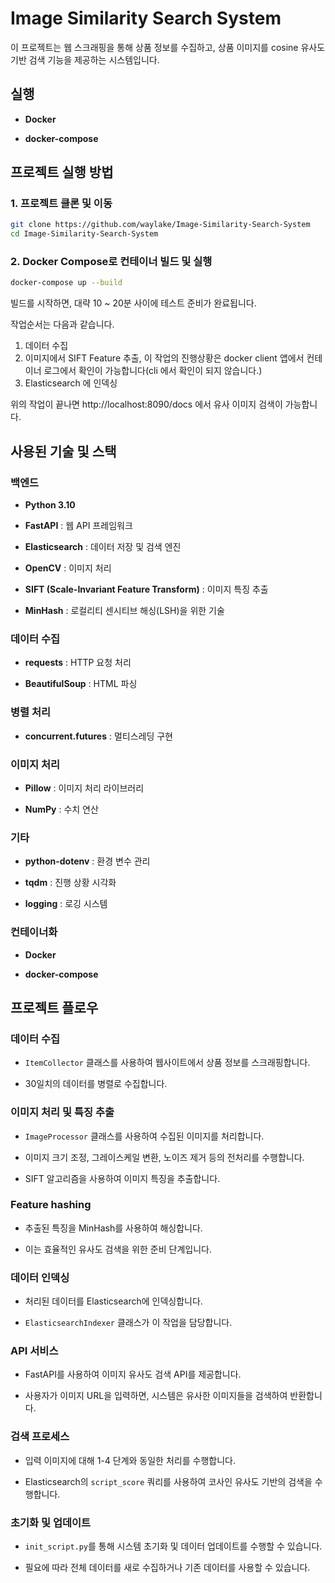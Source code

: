 # Image Similarity Search System

이 프로젝트는 웹 스크래핑을 통해 상품 정보를 수집하고, 상품 이미지를 cosine 유사도기반 검색 기능을 제공하는 시스템입니다.

## 실행
- **Docker**
 
- **docker-compose**

## 프로젝트 실행 방법 

### 1. 프로젝트 클론 및 이동 


```sh
git clone https://github.com/waylake/Image-Similarity-Search-System
cd Image-Similarity-Search-System
```

### 2. Docker Compose로 컨테이너 빌드 및 실행 


```sh
docker-compose up --build
```

빌드를 시작하면, 대략 10 ~ 20분 사이에 테스트 준비가 완료됩니다.

작업순서는 다음과 같습니다.
1. 데이터 수집
2. 이미지에서 SIFT Feature 추출, 이 작업의 진행상황은 docker client 앱에서 컨테이너 로그에서 확인이 가능합니다(cli 에서 확인이 되지 않습니다.)
3. Elasticsearch 에 인덱싱

위의 작업이 끝나면 http://localhost:8090/docs 에서 유사 이미지 검색이 가능합니다.

## 사용된 기술 및 스택

### 백엔드

- **Python 3.10**

- **FastAPI** : 웹 API 프레임워크

- **Elasticsearch** : 데이터 저장 및 검색 엔진

- **OpenCV** : 이미지 처리

- **SIFT (Scale-Invariant Feature Transform)** : 이미지 특징 추출

- **MinHash** : 로컬리티 센시티브 해싱(LSH)을 위한 기술

### 데이터 수집

- **requests** : HTTP 요청 처리

- **BeautifulSoup** : HTML 파싱

### 병렬 처리

- **concurrent.futures** : 멀티스레딩 구현

### 이미지 처리

- **Pillow** : 이미지 처리 라이브러리

- **NumPy** : 수치 연산

### 기타

- **python-dotenv** : 환경 변수 관리

- **tqdm** : 진행 상황 시각화

- **logging** : 로깅 시스템

### 컨테이너화

- **Docker**

- **docker-compose**

## 프로젝트 플로우

### 데이터 수집

- `ItemCollector` 클래스를 사용하여 웹사이트에서 상품 정보를 스크래핑합니다.

- 30일치의 데이터를 병렬로 수집합니다.

### 이미지 처리 및 특징 추출

- `ImageProcessor` 클래스를 사용하여 수집된 이미지를 처리합니다.

- 이미지 크기 조정, 그레이스케일 변환, 노이즈 제거 등의 전처리를 수행합니다.

- SIFT 알고리즘을 사용하여 이미지 특징을 추출합니다.

### Feature hashing

- 추출된 특징을 MinHash를 사용하여 해싱합니다.

- 이는 효율적인 유사도 검색을 위한 준비 단계입니다.

### 데이터 인덱싱

- 처리된 데이터를 Elasticsearch에 인덱싱합니다.

- `ElasticsearchIndexer` 클래스가 이 작업을 담당합니다.

### API 서비스

- FastAPI를 사용하여 이미지 유사도 검색 API를 제공합니다.

- 사용자가 이미지 URL을 입력하면, 시스템은 유사한 이미지들을 검색하여 반환합니다.

### 검색 프로세스

- 입력 이미지에 대해 1-4 단계와 동일한 처리를 수행합니다.

- Elasticsearch의 `script_score` 쿼리를 사용하여 코사인 유사도 기반의 검색을 수행합니다.

### 초기화 및 업데이트

- `init_script.py`를 통해 시스템 초기화 및 데이터 업데이트를 수행할 수 있습니다.

- 필요에 따라 전체 데이터를 새로 수집하거나 기존 데이터를 사용할 수 있습니다.

